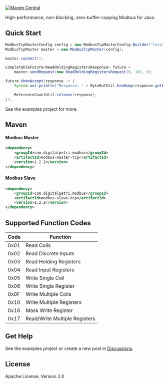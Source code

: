 [![Maven Central](https://img.shields.io/maven-central/v/com.digitalpetri.modbus/modbus.svg)](https://search.maven.org/#search%7Cgav%7C1%7Cg%3A%22com.digitalpetri.modbus%22%20AND%20a%3A%22modbus%22)

High-performance, non-blocking, zero-buffer-copying Modbus for Java.

Quick Start
--------
```java
ModbusTcpMasterConfig config = new ModbusTcpMasterConfig.Builder("localhost").build();
ModbusTcpMaster master = new ModbusTcpMaster(config);

master.connect();

CompletableFuture<ReadHoldingRegistersResponse> future =
    master.sendRequest(new ReadHoldingRegistersRequest(0, 10), 0);

future.thenAccept(response -> {
    System.out.println("Response: " + ByteBufUtil.hexDump(response.getRegisters()));

    ReferenceCountUtil.release(response);
});
```

See the examples project for more.

Maven
--------

#### Modbus Master

```xml
<dependency>
    <groupId>com.digitalpetri.modbus</groupId>
    <artifactId>modbus-master-tcp</artifactId>
    <version>1.2.2</version>
</dependency>
```

#### Modbus Slave
```xml
<dependency>
    <groupId>com.digitalpetri.modbus</groupId>
    <artifactId>modbus-slave-tcp</artifactId>
    <version>1.2.2</version>
</dependency>
```
  
Supported Function Codes
-------
Code     | Function
-------- | ----
0x01     | Read Coils
0x02     | Read Discrete Inputs
0x03     | Read Holding Registers
0x04     | Read Input Registers
0x05     | Write Single Coil
0x06     | Write Single Register
0x0F     | Write Multiple Coils
0x10     | Write Multiple Registers
0x16     | Mask Write Register
0x17     | Read/Write Multiple Registers

Get Help
--------

See the examples project or create a new post in [Discussions](https://github.com/digitalpetri/modbus/discussions/categories/q-a).


License
--------

Apache License, Version 2.0
